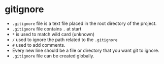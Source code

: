 # gitignore
- `.gitignore` file is a text file placed in the root directory of the project.
- `.gitignore` file contains `.` at start
- `*` is used to match wild card (unknown)
- `/` used to ignore the path related to the `.gitignore`
- `#` used to add comments.
- Every new line should be a file or directory that you want git to ignore.
- `.gitignore` file can be created globally.